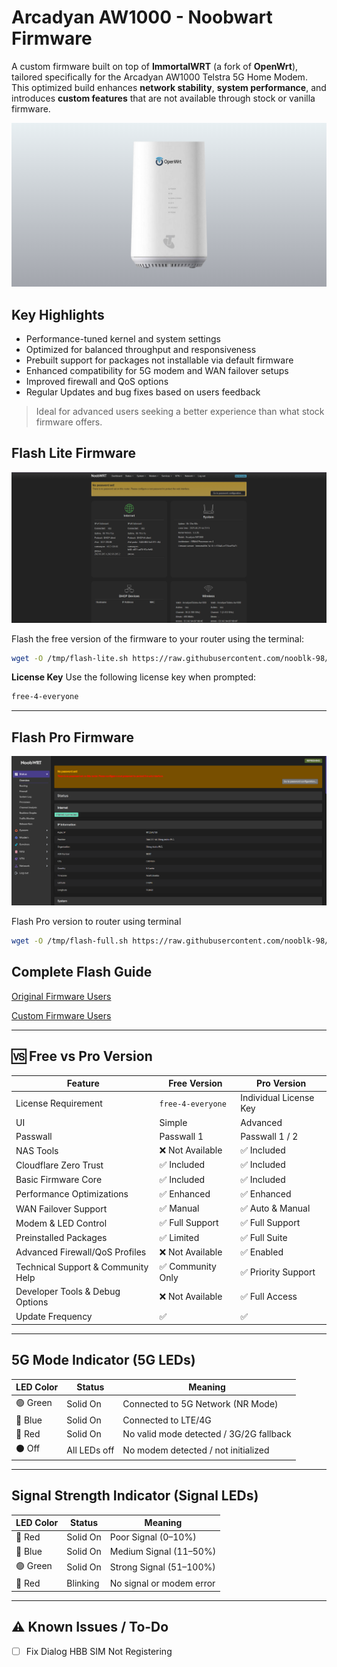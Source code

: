 # Arcadyan AW1000 - Noobwart Firmware

A custom firmware built on top of **ImmortalWRT** (a fork of **OpenWrt**), tailored specifically for the Arcadyan AW1000 Telstra 5G Home Modem. This optimized build enhances **network stability**, **system performance**, and introduces **custom features** that are not available through stock or vanilla firmware.

![Sitemap Uploader Screenshot](/images/main.png)

## Key Highlights

* Performance-tuned kernel and system settings
* Optimized for balanced throughput and responsiveness
* Prebuilt support for packages not installable via default firmware
* Enhanced compatibility for 5G modem and WAN failover setups
* Improved firewall and QoS options
* Regular Updates and bug fixes based on users feedback

> Ideal for advanced users seeking a better experience than what stock firmware offers.

## Flash Lite Firmware

![Sitemap Uploader Screenshot](/images/lite-dash.png)

Flash the free version of the firmware to your router using the terminal:

```bash
wget -O /tmp/flash-lite.sh https://raw.githubusercontent.com/nooblk-98/arcadyan-aw1000-mod-firmware/refs/heads/main/flash/flash-lite.sh && chmod +x /tmp/flash-lite.sh && sh /tmp/flash-lite.sh
```

**License Key**
Use the following license key when prompted:

```bash
free-4-everyone
```

---

## Flash Pro Firmware

![Sitemap Uploader Screenshot](/images/full-dash.png)

Flash Pro version to router using terminal 

```bash
wget -O /tmp/flash-full.sh https://raw.githubusercontent.com/nooblk-98/arcadyan-aw1000-mod-firmware/refs/heads/main/flash/flash-full.sh && chmod +x /tmp/flash-full.sh && sh /tmp/flash-full.sh

```

## Complete Flash Guide

[Original Firmware Users](./guide/o-firmware.md) 

[Custom Firmware Users](./guide/m-firmware.md) 
    
---

## 🆚 Free vs Pro Version

| **Feature**                            | **Free Version**  | **Pro Version**        |
| -------------------------------------- | ----------------- | ---------------------- |
| License Requirement                 | `free-4-everyone` | Individual License Key |
| UI                                     | Simple         | Advanced                 |
| Passwall                                 | Passwall 1      | Passwall 1  / 2             |
| NAS Tools                            | ❌ Not Available     | ✅ Included             |
| Cloudflare Zero Trust                          | ✅ Included      | ✅ Included             |
| Basic Firmware Core                 | ✅ Included        | ✅ Included             |
| Performance Optimizations           | ✅ Enhanced        | ✅ Enhanced             |
| WAN Failover Support                | ✅ Manual          | ✅ Auto & Manual        |
| Modem & LED Control                 | ✅ Full Support    | ✅ Full Support         |
| Preinstalled Packages               | ✅ Limited         | ✅ Full Suite           |
| Advanced Firewall/QoS Profiles      | ❌ Not Available   | ✅ Enabled              |
| Technical Support & Community Help | ✅ Community Only  | ✅ Priority Support     |
| Developer Tools & Debug Options     | ❌ Not Available   | ✅ Full Access          |
| Update Frequency                    | ✅                 | ✅                      |

---


## **5G Mode Indicator (5G LEDs)**

| LED Color | Status       | Meaning                                 |
| --------- | ------------ | --------------------------------------- |
| 🟢 Green  | Solid On     | Connected to 5G Network (NR Mode)       |
| 🔵 Blue   | Solid On     | Connected to LTE/4G                     |
| 🔴 Red    | Solid On     | No valid mode detected / 3G/2G fallback |
| ⚫ Off     | All LEDs off | No modem detected / not initialized     |

---


## **Signal Strength Indicator (Signal LEDs)**

| LED Color | Status   | Meaning                  |
| --------- | -------- | ------------------------ |
| 🔴 Red    | Solid On | Poor Signal (0–10%)      |
| 🔵 Blue   | Solid On | Medium Signal (11–50%)   |
| 🟢 Green  | Solid On | Strong Signal (51–100%)  |
| 🔴 Red    | Blinking | No signal or modem error |

---

## ⚠️ Known Issues / To-Do

  * [ ] Fix Dialog HBB SIM Not Registering


